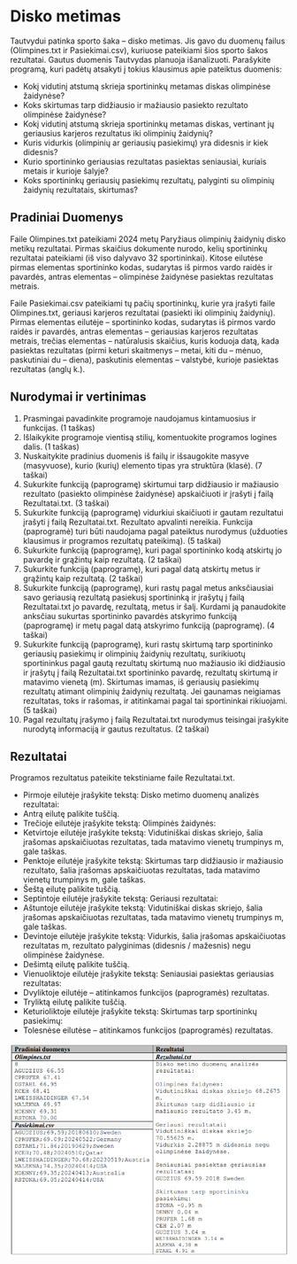 # Disko metimas

Tautvydui patinka sporto šaka – disko metimas. Jis gavo du duomenų failus (Olimpines.txt ir
Pasiekimai.csv), kuriuose pateikiami šios sporto šakos rezultatai. Gautus duomenis Tautvydas planuoja
išanalizuoti. Parašykite programą, kuri padėtų atsakyti į tokius klausimus apie pateiktus duomenis:

- Kokį vidutinį atstumą skrieja sportininkų metamas diskas olimpinėse žaidynėse?
- Koks skirtumas tarp didžiausio ir mažiausio pasiekto rezultato olimpinėse žaidynėse?
- Kokį vidutinį atstumą skrieja sportininkų metamas diskas, vertinant jų geriausius karjeros
rezultatus iki olimpinių žaidynių?
- Kuris vidurkis (olimpinių ar geriausių pasiekimų) yra didesnis ir kiek didesnis?
- Kurio sportininko geriausias rezultatas pasiektas seniausiai, kuriais metais ir kurioje šalyje?
- Koks sportininkų geriausių pasiekimų rezultatų, palyginti su olimpinių žaidynių rezultatais,
skirtumas?

## Pradiniai Duomenys

Faile Olimpines.txt pateikiami 2024 metų Paryžiaus olimpinių
žaidynių disko metikų rezultatai. Pirmas skaičius dokumente
nurodo, kelių sportininkų rezultatai pateikiami (iš viso dalyvavo
32 sportininkai). Kitose eilutėse pirmas elementas sportininko
kodas, sudarytas iš pirmos vardo raidės ir pavardės, antras
elementas – olimpinėse žaidynėse pasiektas rezultatas metrais.

Faile Pasiekimai.csv pateikiami tų pačių
sportininkų, kurie yra įrašyti faile Olimpines.txt,
geriausi karjeros rezultatai (pasiekti iki olimpinių
žaidynių). Pirmas elementas eilutėje – sportininko
kodas, sudarytas iš pirmos vardo raidės ir
pavardės, antras elementas – geriausias karjeros
rezultatas metrais, trečias elementas – natūralusis
skaičius, kuris koduoja datą, kada pasiektas
rezultatas (pirmi keturi skaitmenys – metai, kiti
du – mėnuo, paskutiniai du – diena), paskutinis
elementas – valstybė, kurioje pasiektas rezultatas
(anglų k.).

## Nurodymai ir vertinimas

1. Prasmingai pavadinkite programoje naudojamus kintamuosius ir funkcijas.
   (1 taškas)
2. Išlaikykite programoje vientisą stilių, komentuokite programos logines dalis.
   (1 taškas)
3. Nuskaitykite pradinius duomenis iš failų ir išsaugokite masyve (masyvuose), kurio (kurių)
   elemento tipas yra struktūra (klasė).
   (7 taškai)
4. Sukurkite funkciją (paprogramę) skirtumui tarp didžiausio ir mažiausio rezultato (pasiekto
   olimpinėse žaidynėse) apskaičiuoti ir įrašyti į failą Rezultatai.txt.
   (3 taškai)
5. Sukurkite funkciją (paprogramę) vidurkiui skaičiuoti ir gautam rezultatui įrašyti į failą
   Rezultatai.txt. Rezultato apvalinti nereikia. Funkcija (paprogramė) turi būti naudojama
   pagal pateiktus nurodymus (užduoties klausimus ir programos rezultatų pateikimą).
   (5 taškai)
6. Sukurkite funkciją (paprogramę), kuri pagal sportininko kodą atskirtų jo pavardę ir grąžintų
   kaip rezultatą.
   (2 taškai)
7. Sukurkite funkciją (paprogramę), kuri pagal datą atskirtų metus ir grąžintų kaip rezultatą.
   (2 taškai)
8. Sukurkite funkciją (paprogramę), kuri rastų pagal metus anksčiausiai savo geriausią rezultatą
   pasiekusį sportininką ir įrašytų į failą Rezultatai.txt jo pavardę, rezultatą, metus ir šalį.
   Kurdami ją panaudokite anksčiau sukurtas sportininko pavardės atskyrimo funkciją
   (paprogramę) ir metų pagal datą atskyrimo funkciją (paprogramę).
   (4 taškai)
9. Sukurkite funkciją (paprogramę), kuri rastų skirtumą tarp sportininko geriausių pasiekimų ir
   olimpinių žaidynių rezultatų, surikiuotų sportininkus pagal gautą rezultatų skirtumą nuo
   mažiausio iki didžiausio ir įrašytų į failą Rezultatai.txt sportininko pavardę, rezultatų
   skirtumą ir matavimo vienetą (m). Skirtumas imamas, iš geriausių pasiekimų rezultatų
   atimant olimpinių žaidynių rezultatą. Jei gaunamas neigiamas rezultatas, toks ir rašomas, ir
   atitinkamai pagal tai sportininkai rikiuojami.
   (5 taškai)
10. Pagal rezultatų įrašymo į failą Rezultatai.txt nurodymus teisingai įrašykite nurodytą
    informaciją ir gautus rezultatus.
    (2 taškai)

## Rezultatai

Programos rezultatus pateikite tekstiniame faile Rezultatai.txt.

- Pirmoje eilutėje įrašykite tekstą: Disko metimo duomenų analizės rezultatai:
- Antrą eilutę palikite tuščią.
- Trečioje eilutėje įrašykite tekstą: Olimpinės žaidynės:
- Ketvirtoje eilutėje įrašykite tekstą: Vidutiniškai diskas skriejo, šalia įrašomas
apskaičiuotas rezultatas, tada matavimo vienetų trumpinys m, gale taškas.
- Penktoje eilutėje įrašykite tekstą: Skirtumas tarp didžiausio ir mažiausio
rezultato, šalia įrašomas apskaičiuotas rezultatas, tada matavimo vienetų trumpinys m, gale
taškas.
- Šeštą eilutę palikite tuščią.
- Septintoje eilutėje įrašykite tekstą: Geriausi rezultatai:
- Aštuntoje eilutėje įrašykite tekstą: Vidutiniškai diskas skriejo, šalia įrašomas
apskaičiuotas rezultatas, tada matavimo vienetų trumpinys m, gale taškas.
- Devintoje eilutėje įrašykite tekstą: Vidurkis, šalia įrašomas apskaičiuotas rezultatas m, rezultato
palyginimas (didesnis / mažesnis) negu olimpinėse žaidynėse.
- Dešimtą eilutę palikite tuščią.
- Vienuoliktoje eilutėje įrašykite tekstą: Seniausiai pasiektas geriausias rezultatas:
- Dvyliktoje eilutėje – atitinkamos funkcijos (paprogramės) rezultatas.
- Tryliktą eilutę palikite tuščią.
- Keturioliktoje eilutėje įrašykite tekstą: Skirtumas tarp sportininkų pasiekimų:
- Tolesnėse eilutėse – atitinkamos funkcijos (paprogramės) rezultatas.

![img.png](img.png)